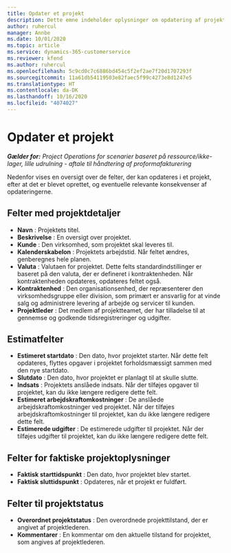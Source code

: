 ```yaml
---
title: Opdater et projekt
description: Dette emne indeholder oplysninger om opdatering af projekter i Project Operations.
author: ruhercul
manager: Annbe
ms.date: 10/01/2020
ms.topic: article
ms.service: dynamics-365-customerservice
ms.reviewer: kfend
ms.author: ruhercul
ms.openlocfilehash: 5c9cd0c7c6886bd454c5f2ef2ae7f20d1707293f
ms.sourcegitcommit: 11a61db54119503e82faec5f99c4273e8d1247e5
ms.translationtype: HT
ms.contentlocale: da-DK
ms.lasthandoff: 10/16/2020
ms.locfileid: "4074027"
---
```

# <a name="update-a-project"></a>Opdater et projekt

_**Gælder for:** Project Operations for scenarier baseret på ressource/ikke-lager, lille udrulning - aftale til håndtering af proformafakturering_

Nedenfor vises en oversigt over de felter, der kan opdateres i et projekt, efter at det er blevet oprettet, og eventuelle relevante konsekvenser af opdateringerne.

## <a name="project-detail-fields"></a>Felter med projektdetaljer

- **Navn** : Projektets titel.
- **Beskrivelse** : En oversigt over projektet.
- **Kunde** : Den virksomhed, som projektet skal leveres til.
- **Kalenderskabelon** : Projektets arbejdstid. Når feltet ændres, genberegnes hele planen.
- **Valuta** : Valutaen for projektet. Dette felts standardindstillinger er baseret på den valuta, der er defineret i kontraktenheden. Når kontraktenheden opdateres, opdateres feltet også.
- **Kontraktenhed** : Den organisationsenhed, der repræsenterer den virksomhedsgruppe eller division, som primært er ansvarlig for at vinde salg og administrere levering af arbejde og servicer til kunden. 
- **Projektleder** : Det medlem af projektteamet, der har tilladelse til at gennemse og godkende tidsregistreringer og udgifter.

## <a name="estimate-fields"></a>Estimatfelter

- **Estimeret startdato** : Den dato, hvor projektet starter. Når dette felt opdateres, flyttes opgaver i projektet forholdsmæssigt sammen med den nye startdato.
- **Slutdato** : Den dato, hvor projektet er planlagt til at skulle slutte.
- **Indsats** : Projektets anslåede indsats. Når der tilføjes opgaver til projektet, kan du ikke længere redigere dette felt.
- **Estimeret arbejdskraftomkostninger** : De anslåede arbejdskraftomkostninger ved projektet. Når der tilføjes arbejdskraftomkostninger til projektet, kan du ikke længere redigere dette felt.
- **Estimerede udgifter** : De estimerede udgifter til projektet. Når der tilføjes udgifter til projektet, kan du ikke længere redigere dette felt.

## <a name="project-actual-fields"></a>Felter for faktiske projektoplysninger
- **Faktisk starttidspunkt** : Den dato, hvor projektet blev startet.
- **Faktisk sluttidspunkt** : Opdateres, når et projekt er fuldført.

## <a name="project-status-fields"></a>Felter til projektstatus

- **Overordnet projektstatus** : Den overordnede projekttilstand, der er angivet af projektlederen.
- **Kommentarer** : En kommentar om den aktuelle tilstand for projektet, som angives af projektlederen.


